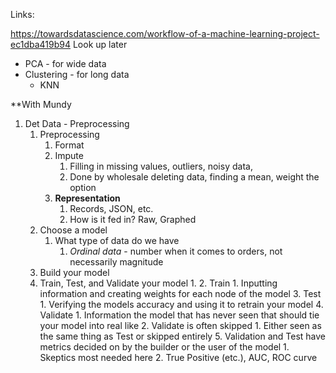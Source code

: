 Links: 

https://towardsdatascience.com/workflow-of-a-machine-learning-project-ec1dba419b94
Look up later
- PCA - for wide data
- Clustering - for long data
	- KNN

**With Mundy

1. Det Data - Preprocessing
	1. Preprocessing
		1. Format
		2. Impute 
			1. Filling in missing values, outliers, noisy data, 
			2. Done by wholesale deleting data, finding a mean, weight the option
		3. **Representation**
			1. Records, JSON, etc.
			2. How is it fed in? Raw, Graphed
	2. Choose a model
		1. What type of data do we have
			1. *Ordinal data* - number when it comes to orders, not necessarily magnitude
	3. Build your model
	4. Train, Test, and Validate your model
		1. 
		2. Train
			1. Inputting information and creating weights for each node of the model
		3. Test
			1. Verifying the models accuracy and using it to retrain your model
		4. Validate
			1. Information the model that has never seen that should tie your model into real like
			2. Validate is often skipped
				1. Either seen as the same thing as Test or skipped entirely
		5. Validation and Test have metrics decided on by the builder or the user of the model
			1. Skeptics most needed here 
			2. True Positive (etc.), AUC, ROC curve